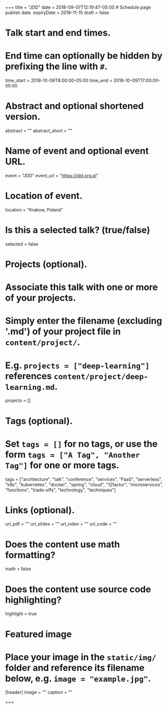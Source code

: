 +++
title = "JDD"
date = 2018-09-07T12:19:47-05:00  # Schedule page publish date.
expiryDate = 2018-11-15
draft = false

# Talk start and end times.
#   End time can optionally be hidden by prefixing the line with `#`.
time_start = 2018-10-08T8:00:00-05:00
time_end = 2018-10-09T17:00:00-05:00

# Abstract and optional shortened version.
abstract = ""
abstract_short = ""

# Name of event and optional event URL.
event = "JDD"
event_url = "https://jdd.org.pl"

# Location of event.
location = "Krakow, Poland"

# Is this a selected talk? (true/false)
selected = false

# Projects (optional).
#   Associate this talk with one or more of your projects.
#   Simply enter the filename (excluding '.md') of your project file in `content/project/`.
#   E.g. `projects = ["deep-learning"]` references `content/project/deep-learning.md`.
projects = []

# Tags (optional).
#   Set `tags = []` for no tags, or use the form `tags = ["A Tag", "Another Tag"]` for one or more tags.
tags = ["architecture", "talk", "conference", "services", "FaaS", "serverless", "k8s", "kubernetes", "docker", "spring", "cloud", "12factor", "microservices", "functions", "trade-offs", "technology", "techniques"]

# Links (optional).
url_pdf = ""
url_slides = ""
url_video = ""
url_code = ""

# Does the content use math formatting?
math = false

# Does the content use source code highlighting?
highlight = true

# Featured image
# Place your image in the `static/img/` folder and reference its filename below, e.g. `image = "example.jpg"`.
[header]
image = ""
caption = ""

+++
